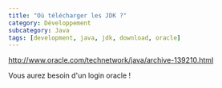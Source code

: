 ```yaml
---
title: "Où télécharger les JDK ?"
category: Développement
subcategory: Java
tags: [development, java, jdk, download, oracle]
---
```


http://www.oracle.com/technetwork/java/archive-139210.html

Vous aurez besoin d'un login oracle !
